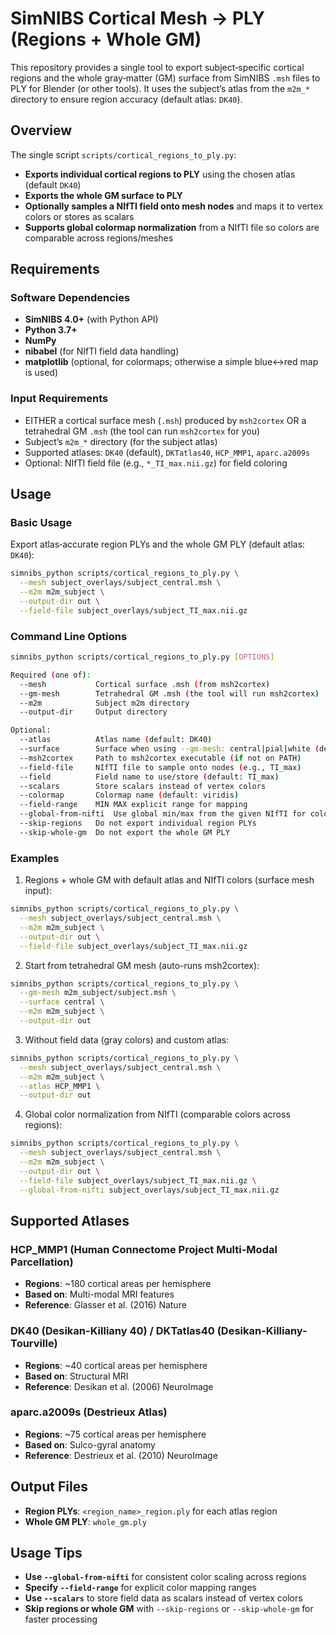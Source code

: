 # SimNIBS Cortical Mesh → PLY (Regions + Whole GM)

This repository provides a single tool to export subject‑specific cortical regions and the whole gray‑matter (GM) surface from SimNIBS `.msh` files to PLY for Blender (or other tools). It uses the subject’s atlas from the `m2m_*` directory to ensure region accuracy (default atlas: `DK40`).

## Overview

The single script `scripts/cortical_regions_to_ply.py`:
- **Exports individual cortical regions to PLY** using the chosen atlas (default `DK40`)
- **Exports the whole GM surface to PLY**
- **Optionally samples a NIfTI field onto mesh nodes** and maps it to vertex colors or stores as scalars
- **Supports global colormap normalization** from a NIfTI file so colors are comparable across regions/meshes

## Requirements

### Software Dependencies
- **SimNIBS 4.0+** (with Python API)
- **Python 3.7+**
- **NumPy**
- **nibabel** (for NIfTI field data handling)
- **matplotlib** (optional, for colormaps; otherwise a simple blue↔red map is used)

### Input Requirements
- EITHER a cortical surface mesh (`.msh`) produced by `msh2cortex` OR a tetrahedral GM `.msh` (the tool can run `msh2cortex` for you)
- Subject’s `m2m_*` directory (for the subject atlas)
- Supported atlases: `DK40` (default), `DKTatlas40`, `HCP_MMP1`, `aparc.a2009s`
- Optional: NIfTI field file (e.g., `*_TI_max.nii.gz`) for field coloring


## Usage

### Basic Usage

Export atlas‑accurate region PLYs and the whole GM PLY (default atlas: `DK40`):

```bash
simnibs_python scripts/cortical_regions_to_ply.py \
  --mesh subject_overlays/subject_central.msh \
  --m2m m2m_subject \
  --output-dir out \
  --field-file subject_overlays/subject_TI_max.nii.gz
```

### Command Line Options

```bash
simnibs_python scripts/cortical_regions_to_ply.py [OPTIONS]

Required (one of):
  --mesh           Cortical surface .msh (from msh2cortex)
  --gm-mesh        Tetrahedral GM .msh (the tool will run msh2cortex)
  --m2m            Subject m2m directory
  --output-dir     Output directory

Optional:
  --atlas          Atlas name (default: DK40)
  --surface        Surface when using --gm-mesh: central|pial|white (default: central)
  --msh2cortex     Path to msh2cortex executable (if not on PATH)
  --field-file     NIfTI file to sample onto nodes (e.g., TI_max)
  --field          Field name to use/store (default: TI_max)
  --scalars        Store scalars instead of vertex colors
  --colormap       Colormap name (default: viridis)
  --field-range    MIN MAX explicit range for mapping
  --global-from-nifti  Use global min/max from the given NIfTI for color scaling
  --skip-regions   Do not export individual region PLYs
  --skip-whole-gm  Do not export the whole GM PLY
```

### Examples

1) Regions + whole GM with default atlas and NIfTI colors (surface mesh input):
```bash
simnibs_python scripts/cortical_regions_to_ply.py \
  --mesh subject_overlays/subject_central.msh \
  --m2m m2m_subject \
  --output-dir out \
  --field-file subject_overlays/subject_TI_max.nii.gz
```

2) Start from tetrahedral GM mesh (auto-runs msh2cortex):
```bash
simnibs_python scripts/cortical_regions_to_ply.py \
  --gm-mesh m2m_subject/subject.msh \
  --surface central \
  --m2m m2m_subject \
  --output-dir out
```

3) Without field data (gray colors) and custom atlas:
```bash
simnibs_python scripts/cortical_regions_to_ply.py \
  --mesh subject_overlays/subject_central.msh \
  --m2m m2m_subject \
  --atlas HCP_MMP1 \
  --output-dir out
```

4) Global color normalization from NIfTI (comparable colors across regions):
```bash
simnibs_python scripts/cortical_regions_to_ply.py \
  --mesh subject_overlays/subject_central.msh \
  --m2m m2m_subject \
  --output-dir out \
  --field-file subject_overlays/subject_TI_max.nii.gz \
  --global-from-nifti subject_overlays/subject_TI_max.nii.gz
```


## Supported Atlases

### HCP_MMP1 (Human Connectome Project Multi-Modal Parcellation)
- **Regions**: ~180 cortical areas per hemisphere
- **Based on**: Multi-modal MRI features
- **Reference**: Glasser et al. (2016) Nature

### DK40 (Desikan-Killiany 40) / DKTatlas40 (Desikan-Killiany-Tourville)
- **Regions**: ~40 cortical areas per hemisphere
- **Based on**: Structural MRI
- **Reference**: Desikan et al. (2006) NeuroImage

### aparc.a2009s (Destrieux Atlas)
- **Regions**: ~75 cortical areas per hemisphere
- **Based on**: Sulco-gyral anatomy
- **Reference**: Destrieux et al. (2010) NeuroImage

## Output Files

- **Region PLYs**: `<region_name>_region.ply` for each atlas region
- **Whole GM PLY**: `whole_gm.ply`

## Usage Tips

- **Use `--global-from-nifti`** for consistent color scaling across regions
- **Specify `--field-range`** for explicit color mapping ranges
- **Use `--scalars`** to store field data as scalars instead of vertex colors
- **Skip regions or whole GM** with `--skip-regions` or `--skip-whole-gm` for faster processing


